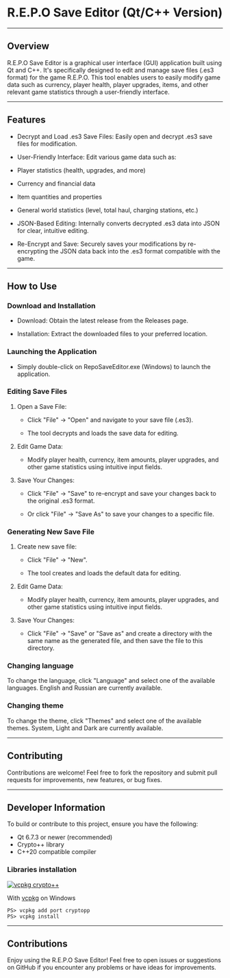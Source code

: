 R.E.P.O Save Editor (Qt/C++ Version)
=======

---
## Overview

R.E.P.O Save Editor is a graphical user interface (GUI) application built using Qt and C++. It's specifically designed to edit and manage save files (.es3 format) for the game R.E.P.O. This tool enables users to easily modify game data such as currency, player health, player upgrades, items, and other relevant game statistics through a user-friendly interface.

---
## Features

- Decrypt and Load .es3 Save Files: Easily open and decrypt .es3 save files for modification.

- User-Friendly Interface: Edit various game data such as:

- Player statistics (health, upgrades, and more)

- Currency and financial data

- Item quantities and properties

- General world statistics (level, total haul, charging stations, etc.)

- JSON-Based Editing: Internally converts decrypted .es3 data into JSON for clear, intuitive editing.

- Re-Encrypt and Save: Securely saves your modifications by re-encrypting the JSON data back into the .es3 format compatible with the game.

---
## How to Use

### Download and Installation

- Download: Obtain the latest release from the Releases page.

- Installation: Extract the downloaded files to your preferred location.

### Launching the Application

- Simply double-click on RepoSaveEditor.exe (Windows) to launch the application.

### Editing Save Files

1. Open a Save File:

    - Click "File" → "Open" and navigate to your save file (.es3).

    - The tool decrypts and loads the save data for editing.

2. Edit Game Data:

    - Modify player health, currency, item amounts, player upgrades, and other game statistics using intuitive input fields.

3. Save Your Changes:

    - Click "File" → "Save" to re-encrypt and save your changes back to the original .es3 format.

    - Or click "File" → "Save As" to save your changes to a specific file.

### Generating New Save File

1. Create new save file:

    - Click "File" → "New".

    - The tool creates and loads the default data for editing.

2. Edit Game Data:

    - Modify player health, currency, item amounts, player upgrades, and other game statistics using intuitive input fields.

3. Save Your Changes:

    - Click "File" → "Save" or "Save as" and create a directory with the same name as the generated file, and then save the file to this directory.

### Changing language

To change the language, click "Language" and select one of the available languages. English and Russian are currently available.

### Changing theme

To change the theme, click "Themes" and select one of the available themes. System, Light and Dark are currently available.

---
## Contributing

Contributions are welcome! Feel free to fork the repository and submit pull requests for improvements, new features, or bug fixes.

---
## Developer Information

To build or contribute to this project, ensure you have the following:

- Qt 6.7.3 or newer (recommended)
- Crypto++ library
- C++20 compatible compiler

### Libraries installation

[![vcpkg crypto++](https://img.shields.io/badge/crypto++-8.9.0-green)](https://repology.org/metapackage/cryptopp)

With [vcpkg](https://github.com/Microsoft/vcpkg) on Windows
```
PS> vcpkg add port cryptopp
PS> vcpkg install
```


---
## Contributions

Enjoy using the R.E.P.O Save Editor! Feel free to open issues or suggestions on GitHub if you encounter any problems or have ideas for improvements.
